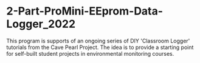 # 2-Part-ProMini-EEprom-Data-Logger_2022
This program is supports of an ongoing series of  DIY 'Classroom Logger' tutorials  from the Cave Pearl Project. The idea is to provide a starting point for self-built student projects in environmental monitoring courses.

